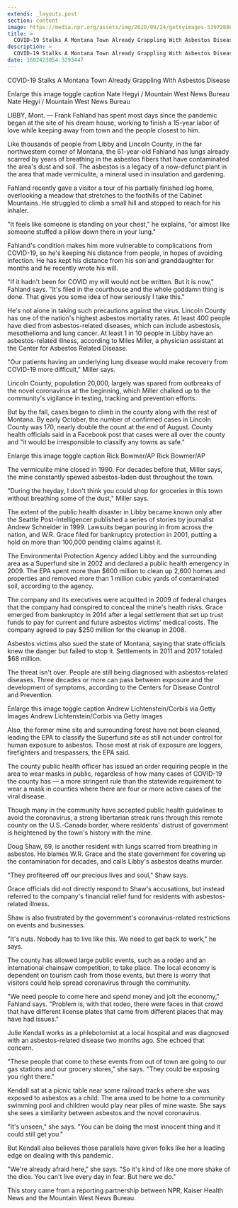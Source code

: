 ```yaml
--- 
extends: _layouts.post 
section: content 
image: https://media.npr.org/assets/img/2020/09/24/gettyimages-539728862_wide-fe7bcd90d413285c4ebfa33ee7426661eebc5707.jpg?s=1400 
title: > 
  COVID-19 Stalks A Montana Town Already Grappling With Asbestos Disease 
description: > 
  COVID-19 Stalks A Montana Town Already Grappling With Asbestos DiseaseEnlarge this image toggle caption Nate Hegyi / Mountain West News Bureau Nate Hegyi / Mountain West News BureauLIBBY, Mont.County health officials said in a Facebook post that cases were all over the county and "it would be irresponsible to classify any towns as safe."The extent of the public health disaster in Libby became known only after the Seattle Post-Intelligencer published a series of stories by journalist Andrew Schneider in 1999.The Environmental Protection Agency added Libby and the surrounding area as a Superfund site in 2002 and declared a public health emergency in 2009.Asbestos victims also sued the state of Montana, saying that state officials knew the danger but failed to stop it. 
date: 1602423054.3293447 
--- 
```

COVID-19 Stalks A Montana Town Already Grappling With Asbestos Disease

Enlarge this image toggle caption Nate Hegyi / Mountain West News Bureau Nate Hegyi / Mountain West News Bureau

LIBBY, Mont. — Frank Fahland has spent most days since the pandemic began at the site of his dream house, working to finish a 15-year labor of love while keeping away from town and the people closest to him.

Like thousands of people from Libby and Lincoln County, in the far northwestern corner of Montana, the 61-year-old Fahland has lungs already scarred by years of breathing in the asbestos fibers that have contaminated the area's dust and soil. The asbestos is a legacy of a now-defunct plant in the area that made vermiculite, a mineral used in insulation and gardening.

Fahland recently gave a visitor a tour of his partially finished log home, overlooking a meadow that stretches to the foothills of the Cabinet Mountains. He struggled to climb a small hill and stopped to reach for his inhaler.

"It feels like someone is standing on your chest," he explains, "or almost like someone stuffed a pillow down there in your lung."

Fahland's condition makes him more vulnerable to complications from COVID-19, so he's keeping his distance from people, in hopes of avoiding infection. He has kept his distance from his son and granddaughter for months and he recently wrote his will.

"If it hadn't been for COVID my will would not be written. But it is now," Fahland says. "It's filed in the courthouse and the whole goddamn thing is done. That gives you some idea of how seriously I take this."

He's not alone in taking such precautions against the virus. Lincoln County has one of the nation's highest asbestos mortality rates. At least 400 people have died from asbestos-related diseases, which can include asbestosis, mesothelioma and lung cancer. At least 1 in 10 people in Libby have an asbestos-related illness, according to Miles Miller, a physician assistant at the Center for Asbestos Related Disease.

"Our patients having an underlying lung disease would make recovery from COVID-19 more difficult," Miller says.

Lincoln County, population 20,000, largely was spared from outbreaks of the novel coronavirus at the beginning, which Miller chalked up to the community's vigilance in testing, tracking and prevention efforts.

But by the fall, cases began to climb in the county along with the rest of Montana. By early October, the number of confirmed cases in Lincoln County was 170, nearly double the count at the end of August. County health officials said in a Facebook post that cases were all over the county and "it would be irresponsible to classify any towns as safe."

Enlarge this image toggle caption Rick Bowmer/AP Rick Bowmer/AP

The vermiculite mine closed in 1990. For decades before that, Miller says, the mine constantly spewed asbestos-laden dust throughout the town.

"During the heyday, I don't think you could shop for groceries in this town without breathing some of the dust," Miller says.

The extent of the public health disaster in Libby became known only after the Seattle Post-Intelligencer published a series of stories by journalist Andrew Schneider in 1999. Lawsuits began pouring in from across the nation, and W.R. Grace filed for bankruptcy protection in 2001, putting a hold on more than 100,000 pending claims against it.

The Environmental Protection Agency added Libby and the surrounding area as a Superfund site in 2002 and declared a public health emergency in 2009. The EPA spent more than $600 million to clean up 2,600 homes and properties and removed more than 1 million cubic yards of contaminated soil, according to the agency.

The company and its executives were acquitted in 2009 of federal charges that the company had conspired to conceal the mine's health risks. Grace emerged from bankruptcy in 2014 after a legal settlement that set up trust funds to pay for current and future asbestos victims' medical costs. The company agreed to pay $250 million for the cleanup in 2008.

Asbestos victims also sued the state of Montana, saying that state officials knew the danger but failed to stop it. Settlements in 2011 and 2017 totaled $68 million.

The threat isn't over. People are still being diagnosed with asbestos-related diseases. Three decades or more can pass between exposure and the development of symptoms, according to the Centers for Disease Control and Prevention.

Enlarge this image toggle caption Andrew Lichtenstein/Corbis via Getty Images Andrew Lichtenstein/Corbis via Getty Images

Also, the former mine site and surrounding forest have not been cleaned, leading the EPA to classify the Superfund site as still not under control for human exposure to asbestos. Those most at risk of exposure are loggers, firefighters and trespassers, the EPA said.

The county public health officer has issued an order requiring people in the area to wear masks in public, regardless of how many cases of COVID-19 the county has — a more stringent rule than the statewide requirement to wear a mask in counties where there are four or more active cases of the viral disease.

Though many in the community have accepted public health guidelines to avoid the coronavirus, a strong libertarian streak runs through this remote county on the U.S.-Canada border, where residents' distrust of government is heightened by the town's history with the mine.

Doug Shaw, 69, is another resident with lungs scarred from breathing in asbestos. He blames W.R. Grace and the state government for covering up the contamination for decades, and calls Libby's asbestos deaths murder.

"They profiteered off our precious lives and soul," Shaw says.

Grace officials did not directly respond to Shaw's accusations, but instead referred to the company's financial relief fund for residents with asbestos-related illness.

Shaw is also frustrated by the government's coronavirus-related restrictions on events and businesses.

"It's nuts. Nobody has to live like this. We need to get back to work," he says.

The county has allowed large public events, such as a rodeo and an international chainsaw competition, to take place. The local economy is dependent on tourism cash from those events, but there is worry that visitors could help spread coronavirus through the community.

"We need people to come here and spend money and jolt the economy," Fahland says. "Problem is, with that rodeo, there were faces in that crowd that have different license plates that came from different places that may have had issues."

Julie Kendall works as a phlebotomist at a local hospital and was diagnosed with an asbestos-related disease two months ago. She echoed that concern.

"These people that come to these events from out of town are going to our gas stations and our grocery stores," she says. "They could be exposing you right there."

Kendall sat at a picnic table near some railroad tracks where she was exposed to asbestos as a child. The area used to be home to a community swimming pool and children would play near piles of mine waste. She says she sees a similarity between asbestos and the novel coronavirus.

"It's unseen," she says. "You can be doing the most innocent thing and it could still get you."

But Kendall also believes those parallels have given folks like her a leading edge on dealing with this pandemic.

"We're already afraid here," she says. "So it's kind of like one more shake of the dice. You can't live every day in fear. But here we do."

This story came from a reporting partnership between NPR, Kaiser Health News and the Mountain West News Bureau.